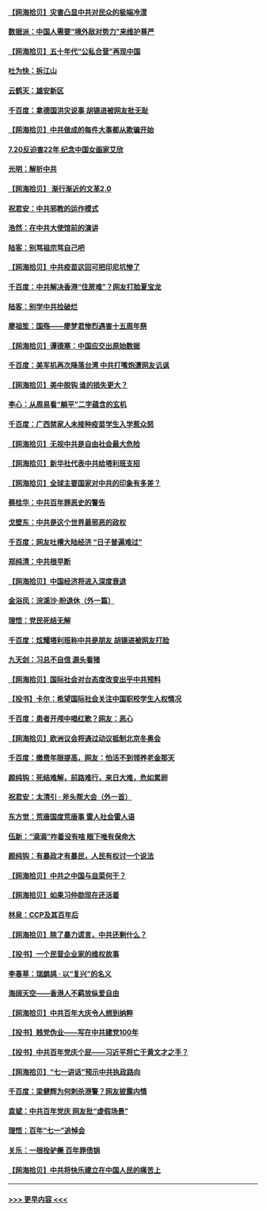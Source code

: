 #### [【网海拾贝】灾害凸显中共对民众的极端冷漠](../pages/nsc993/n13106600.md?t=07230101) 
#### [数据派：中国人需要“境外敌对势力”来维护尊严](../pages/nsc993/n13106141.md?t=07230101) 
#### [【网海拾贝】五十年代“公私合营”再现中国](../pages/nsc993/n13104069.md?t=07230101) 
#### [吐为快：拆江山](../pages/nsc993/n13103889.md?t=07230101) 
#### [云鹤天：雄安新区](../pages/nsc993/n13103872.md?t=07230101) 
#### [千百度：拿德国洪灾说事 胡锡进被网友批无耻](../pages/nsc993/n13103798.md?t=07230101) 
#### [【网海拾贝】中共做成的每件大事都从欺骗开始](../pages/nsc993/n13101163.md?t=07230101) 
#### [7.20反迫害22年 纪念中国女画家艾欣](../pages/nsc993/n13100071.md?t=07230101) 
#### [光明：解析中共](../pages/nsc993/n13099934.md?t=07230101) 
#### [【网海拾贝】 渐行渐近的文革2.0](../pages/nsc993/n13099588.md?t=07230101) 
#### [祝君安：中共邪教的运作模式](../pages/nsc993/n13099456.md?t=07230101) 
#### [浩然：在中共大使馆前的演讲](../pages/nsc993/n13098467.md?t=07230101) 
#### [陆客：别骂祖宗骂自己吧](../pages/nsc993/n13097813.md?t=07230101) 
#### [【网海拾贝】中共疫苗这回可把印尼坑惨了](../pages/nsc993/n13096777.md?t=07230101) 
#### [千百度：中共解决香港“住房难”？网友打脸夏宝龙](../pages/nsc993/n13096607.md?t=07230101) 
#### [陆客：别学中共捡破烂](../pages/nsc993/n13096489.md?t=07230101) 
#### [廖祖笙：国殇——廖梦君惨烈遇害十五周年祭](../pages/nsc993/n13096340.md?t=07230101) 
#### [【网海拾贝】谭德塞：中国应交出原始数据](../pages/nsc993/n13095308.md?t=07230101) 
#### [千百度：美军机再次降落台湾 中共打嘴炮遭网友讥讽](../pages/nsc993/n13095250.md?t=07230101) 
#### [【网海拾贝】美中脱钩 谁的损失更大？](../pages/nsc993/n13093068.md?t=07230101) 
#### [李心：从周易看“躺平”二字蕴含的玄机](../pages/nsc993/n13091424.md?t=07230101) 
#### [千百度：广西禁家人未接种疫苗学生入学惹众怒](../pages/nsc993/n13090506.md?t=07230101) 
#### [【网海拾贝】无视中共是自由社会最大危险](../pages/nsc993/n13089767.md?t=07230101) 
#### [【网海拾贝】新华社代表中共给塔利班支招](../pages/nsc993/n13087892.md?t=07230101) 
#### [【网海拾贝】全球主要国家对中共的印象有多差？](../pages/nsc993/n13085788.md?t=07230101) 
#### [蔡桂华：中共百年罪恶史的警告](../pages/nsc993/n13085715.md?t=07230101) 
#### [戈壁东：中共是这个世界最邪恶的政权](../pages/nsc993/n13085641.md?t=07230101) 
#### [千百度：网友吐槽大陆经济 “日子普遍难过”](../pages/nsc993/n13085475.md?t=07230101) 
#### [郑纯清：中共根早断](../pages/nsc993/n13084579.md?t=07230101) 
#### [【网海拾贝】中国经济将进入深度衰退](../pages/nsc993/n13082552.md?t=07230101) 
#### [金浴凤：浣溪沙·盼退休（外一篇）](../pages/nsc993/n13081560.md?t=07230101) 
#### [理悟：党民死结无解](../pages/nsc993/n13081552.md?t=07230101) 
#### [千百度：炫耀塔利班称中共是朋友  胡锡进被网友打脸](../pages/nsc993/n13081538.md?t=07230101) 
#### [九天剑：习总不自信 源头看猪](../pages/nsc993/n13081197.md?t=07230101) 
#### [【网海拾贝】国际社会对台态度改变出乎中共预料](../pages/nsc993/n13080968.md?t=07230101) 
#### [【投书】卡尔：希望国际社会关注中国职校学生人权情况](../pages/nsc993/n13080410.md?t=07230101) 
#### [千百度：患者开颅中唱红歌？网友：恶心](../pages/nsc993/n13080377.md?t=07230101) 
#### [【网海拾贝】欧洲议会将通过动议抵制北京冬奥会](../pages/nsc993/n13078156.md?t=07230101) 
#### [千百度：缴费年限提高，网友：怕活不到领养老金那天](../pages/nsc993/n13078088.md?t=07230101) 
#### [颜纯钩：死结难解，前路难行，来日大难，危如累卵](../pages/nsc993/n13077179.md?t=07230101) 
#### [祝君安：太清引 · 斧头帮大会（外一首）](../pages/nsc993/n13077162.md?t=07230101) 
#### [东方觉：荒唐国度荒唐事 雷人社会雷人语](../pages/nsc993/n13075917.md?t=07230101) 
#### [伍新：“滴滴”咋着没有啥 眼下唯有保命大](../pages/nsc993/n13075894.md?t=07230101) 
#### [颜纯钩：有暴政才有暴民，人民有权讨一个说法](../pages/nsc993/n13075734.md?t=07230101) 
#### [【网海拾贝】中共之中国与韭菜何干？](../pages/nsc993/n13075428.md?t=07230101) 
#### [【网海拾贝】如果习仲勋现在还活着](../pages/nsc993/n13073410.md?t=07230101) 
#### [林泉：CCP及其百年后](../pages/nsc993/n13073226.md?t=07230101) 
#### [【网海拾贝】除了暴力谎言，中共还剩什么？](../pages/nsc993/n13071082.md?t=07230101) 
#### [【投书】一个民营企业家的维权故事](../pages/nsc993/n13070932.md?t=07230101) 
#### [李春草：瑞鹧鸪 · 以“复兴”的名义](../pages/nsc993/n13069984.md?t=07230101) 
#### [海阔天空——香港人不羁放纵爱自由](../pages/nsc993/n13069407.md?t=07230101) 
#### [【网海拾贝】中共百年大庆令人想到纳粹](../pages/nsc993/n13068483.md?t=07230101) 
#### [【投书】贱党伪业——写在中共建党100年](../pages/nsc993/n13067843.md?t=07230101) 
#### [【投书】中共百年党庆个屁——习近平将亡于黄文才之手？](../pages/nsc993/n13067425.md?t=07230101) 
#### [【网海拾贝】“七一讲话”预示中共执政路向](../pages/nsc993/n13066434.md?t=07230101) 
#### [千百度：梁健辉为何刺杀港警？网友披露内情](../pages/nsc993/n13066979.md?t=07230101) 
#### [袁斌：中共百年党庆 网友批“虚假场景”](../pages/nsc993/n13066385.md?t=07230101) 
#### [理悟：百年“七一”追悼会](../pages/nsc993/n13066106.md?t=07230101) 
#### [关乐：一根拴驴橛 百年罪债锅](../pages/nsc993/n13066089.md?t=07230101) 
#### [【网海拾贝】中共将快乐建立在中国人民的痛苦上](../pages/nsc993/n13064939.md?t=07230101) 

----
#### [ >>> 更早内容 <<< ](../indexes/nsc993-earlier.md)
